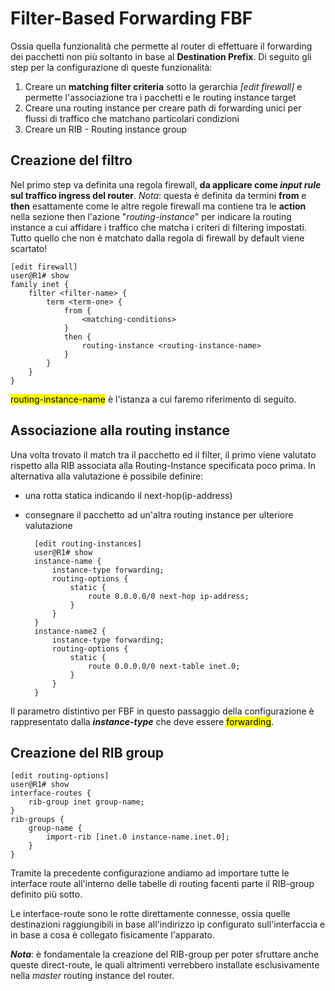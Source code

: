 # Filter-Based Forwarding FBF

Ossia quella funzionalità che permette al router di effettuare il forwarding dei pacchetti non più soltanto in base al **Destination Prefix**.
Di seguito gli step per la configurazione di queste funzionalità:

1. Creare un **matching filter criteria** sotto la gerarchia _[edit firewall]_ e permette l'associazione tra i pacchetti e le routing instance target
2. Creare una routing instance per creare path di forwarding unici per flussi di traffico che matchano particolari condizioni
3. Creare un RIB - Routing instance group 

## Creazione del filtro

Nel primo step va definita una regola firewall, **da applicare come _input rule_ sul traffico ingress del router**.
_Nota_: questa è definita da termini **from** e **then** esattamente come le altre regole firewall ma contiene tra le **action** nella sezione then l'azione "_routing-instance_" per indicare la routing instance a cui affidare i traffico che matcha i criteri di filtering impostati. Tutto quello che non è matchato dalla regola di firewall by default viene scartato!

    [edit firewall]
    user@R1# show
    family inet {
        filter <filter-name> {
            term <term-one> {
                from {
                    <matching-conditions>
                }
                then {
                    routing-instance <routing-instance-name>
                }
            }
        }
    }

<mark>routing-instance-name</mark> è l'istanza a cui faremo riferimento di seguito.

## Associazione alla routing instance
Una volta trovato il match tra il pacchetto ed il filter, il primo viene valutato rispetto alla RIB associata alla Routing-Instance specificata poco prima. In alternativa alla valutazione è possibile definire:
- una rotta statica indicando il next-hop(ip-address)
- consegnare il pacchetto ad un'altra routing instance per ulteriore valutazione

        [edit routing-instances]
        user@R1# show
        instance-name {
            instance-type forwarding;
            routing-options {
                static {
                    route 0.0.0.0/0 next-hop ip-address;
                }
            }
        }
        instance-name2 {
            instance-type forwarding;
            routing-options {
                static {
                    route 0.0.0.0/0 next-table inet.0;
                }
            }
        }

Il parametro distintivo per FBF in questo passaggio della configurazione è rappresentato dalla **_instance-type_** che deve essere <mark>forwarding</mark>.

## Creazione del RIB group

    [edit routing-options]
    user@R1# show
    interface-routes {
        rib-group inet group-name;
    }
    rib-groups {
        group-name {
            import-rib [inet.0 instance-name.inet.0];
        }
    }

Tramite la precedente configurazione andiamo ad importare tutte le interface route all'interno delle tabelle di routing facenti parte il RIB-group definito più sotto.

Le interface-route sono le rotte direttamente connesse, ossia quelle destinazioni raggiungibili in base all'indirizzo ip configurato sull'interfaccia e in base a cosa è collegato fisicamente l'apparato.

**_Nota_**: è fondamentale la creazione del RIB-group per poter sfruttare anche queste direct-route, le quali altrimenti verrebbero installate esclusivamente nella _master_ routing instance del router.